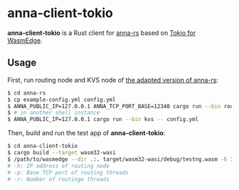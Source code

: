 # anna-client-tokio

**anna-client-tokio** is a Rust client for [anna-rs](https://github.com/essa-project/anna-rs) based on [Tokio for WasmEdge](https://github.com/WasmEdge/tokio/tree/wasmedge).

## Usage

First, run routing node and KVS node of [the adapted version of anna-rs](https://github.com/second-state/anna-rs):

```sh
$ cd anna-rs
$ cp example-config.yml config.yml
$ ANNA_PUBLIC_IP=127.0.0.1 ANNA_TCP_PORT_BASE=12340 cargo run --bin routing -- config.yml
$ # in another shell instance
$ ANNA_PUBLIC_IP=127.0.0.1 cargo run --bin kvs -- config.yml
```

Then, build and run the test app of **anna-client-tokio**:

```sh
$ cd anna-client-tokio
$ cargo build --target wasm32-wasi
$ /path/to/wasmedge --dir .:. target/wasm32-wasi/debug/testng.wasm -h 127.0.0.1 -p 12340 -r 2
# -h: IP address of routing node
# -p: Base TCP port of routing threads
# -r: Number of routinge threads
```
